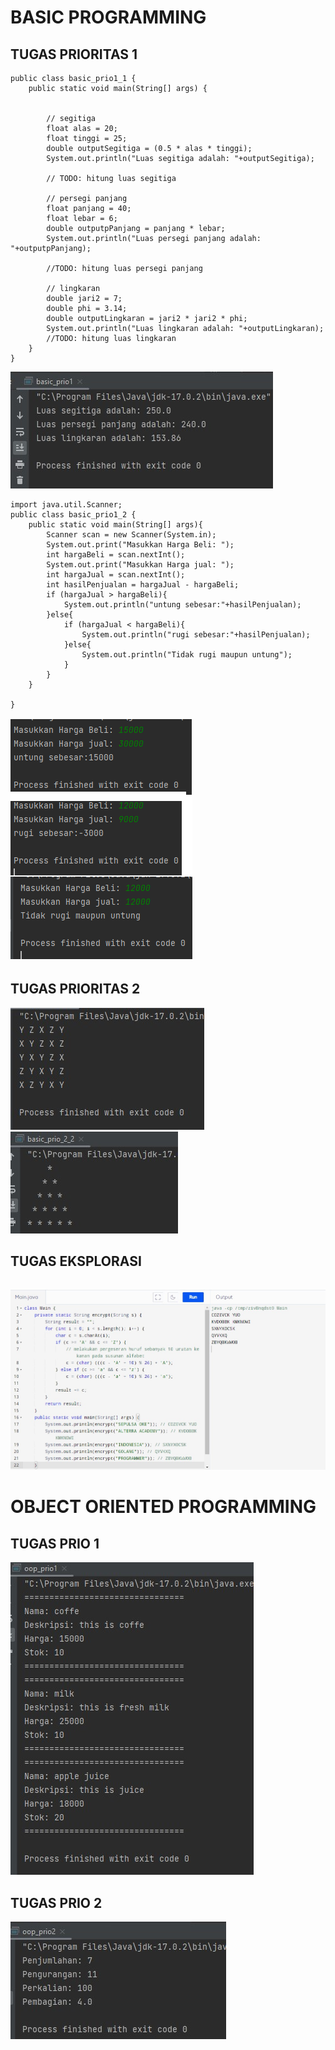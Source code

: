# BASIC PROGRAMMING
## TUGAS PRIORITAS 1
```
public class basic_prio1_1 {
    public static void main(String[] args) {


        // segitiga
        float alas = 20;
        float tinggi = 25;
        double outputSegitiga = (0.5 * alas * tinggi);
        System.out.println("Luas segitiga adalah: "+outputSegitiga);

        // TODO: hitung luas segitiga

        // persegi panjang
        float panjang = 40;
        float lebar = 6;
        double outputpPanjang = panjang * lebar;
        System.out.println("Luas persegi panjang adalah: "+outputpPanjang);

        //TODO: hitung luas persegi panjang

        // lingkaran
        double jari2 = 7;
        double phi = 3.14;
        double outputLingkaran = jari2 * jari2 * phi;
        System.out.println("Luas lingkaran adalah: "+outputLingkaran);
        //TODO: hitung luas lingkaran
    }
}
```
![path](assets/basic_prio1_1.jpg)
```
import java.util.Scanner;
public class basic_prio1_2 {
    public static void main(String[] args){
        Scanner scan = new Scanner(System.in);
        System.out.print("Masukkan Harga Beli: ");
        int hargaBeli = scan.nextInt();
        System.out.print("Masukkan Harga jual: ");
        int hargaJual = scan.nextInt();
        int hasilPenjualan = hargaJual - hargaBeli;
        if (hargaJual > hargaBeli){
            System.out.println("untung sebesar:"+hasilPenjualan);
        }else{
            if (hargaJual < hargaBeli){
                System.out.println("rugi sebesar:"+hasilPenjualan);
            }else{
                System.out.println("Tidak rugi maupun untung");
            }
        }
    }

}
```
![path](assets/basic_prio1_2.png)
## TUGAS PRIORITAS 2

![path](assets/basic_prio2_1.jpg)
![path](assets/basic_prio2_2.jpg)
## TUGAS EKSPLORASI
```

```
![path](assets/basic_eksplo.jpg)



# OBJECT ORIENTED PROGRAMMING
## TUGAS PRIO 1
![path](assets/oop_prio1.jpg)
## TUGAS PRIO 2
![path](assets/oop_prio2.jpg)
